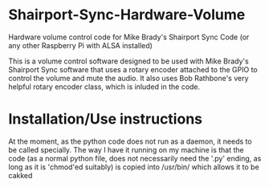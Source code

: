 # Shairport-Sync-Hardware-Volume
Hardware volume control code for Mike Brady's Shairport Sync Code (or any other Raspberry Pi with ALSA installed)

This is a volume control software designed to be used with Mike Brady's Shairport Sync software that uses a rotary encoder attached to the GPIO to control the volume and mute the audio. It also uses Bob Rathbone's very helpful rotary encoder class, which is inluded in the code.

# Installation/Use instructions
At the moment, as the python code does not run as a daemon, it needs to be called specially. The way I have it running on my machine is that the code (as a normal python file, does not necessarily need the '.py' ending, as long as it is 'chmod'ed suitably) is copied into /usr/bin/ which allows it to be cakked
